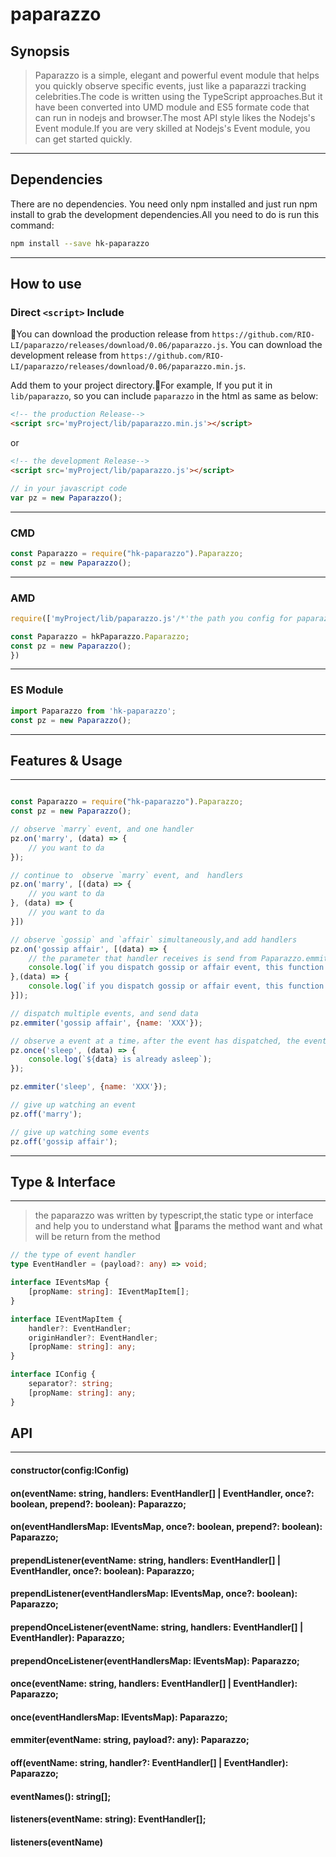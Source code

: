 # paparazzo

## Synopsis
> Paparazzo is a simple, elegant and powerful event module that helps you quickly observe specific events, just like a paparazzi tracking celebrities.The code is written using the TypeScript approaches.But it have been converted into UMD module and ES5 formate code that can run in nodejs and browser.The most API style likes the Nodejs's Event module.If you are very skilled at Nodejs's Event module, you can get started quickly. 

---------------------------------------------------------------

## Dependencies
There are no dependencies. You need only npm installed and just run npm install to grab the development dependencies.All you need to do is run this command:

```bash
npm install --save hk-paparazzo
``` 

---------------------------------------------------------------

## How to use
### Direct `<script>` Include

You can download the production release from `https://github.com/RIO-LI/paparazzo/releases/download/0.06/paparazzo.js`.
You can download the development release from `https://github.com/RIO-LI/paparazzo/releases/download/0.06/paparazzo.min.js`.

Add them to your project directory.For example, If you put it in `lib/paparazzo`, so you can include `paparazzo` in the html as same as below:

```html
<!-- the production Release-->
<script src='myProject/lib/paparazzo.min.js'></script>
```
or
```html
<!-- the development Release-->
<script src='myProject/lib/paparazzo.js'></script>
```

```javascript
// in your javascript code 
var pz = new Paparazzo();
```

---------------------------------------------------------

### CMD

```javascript 
const Paparazzo = require("hk-paparazzo").Paparazzo;
const pz = new Paparazzo();
```

----------------------------------------------------------

### AMD
```javascript
require(['myProject/lib/paparazzo.js'/*'the path you config for paparazzo'*/], function(hkPaparazzo) {

const Paparazzo = hkPaparazzo.Paparazzo;
const pz = new Paparazzo();
})
```

-------------------------------------------------------------

### ES Module

```javascript
import Paparazzo from 'hk-paparazzo';
const pz = new Paparazzo();
```

-------------------------------------------------------------

## Features & Usage

-------------------------------------------------------------

```javascript

const Paparazzo = require("hk-paparazzo").Paparazzo;
const pz = new Paparazzo();

// observe `marry` event, and one handler
pz.on('marry', (data) => {
    // you want to da
});

// continue to  observe `marry` event, and  handlers
pz.on('marry', [(data) => {
    // you want to da
}, (data) => {
    // you want to da
}])

// observe `gossip` and `affair` simultaneously,and add handlers
pz.on('gossip affair', [(data) => {
    // the parameter that handler receives is send from Paparazzo.emmiter() method
    console.log(`if you dispatch gossip or affair event, this function will be called`);
},(data) => {
    console.log(`if you dispatch gossip or affair event, this function will be called`);
}]);

// dispatch multiple events, and send data
pz.emmiter('gossip affair', {name: 'XXX'});

// observe a event at a time，after the event has dispatched, the event will be remove from the observe event list
pz.once('sleep', (data) => {
    console.log(`${data} is already asleep`);
});

pz.emmiter('sleep', {name: 'XXX'});

// give up watching an event
pz.off('marry');

// give up watching some events
pz.off('gossip affair');

```

-------------------------------------------------------------

## Type & Interface
--------------------------------------------
> the paparazzo was written by typescript,the static type or interface and help you to understand what params the method want and what will be return from the method

```typescript
// the type of event handler
type EventHandler = (payload?: any) => void;

interface IEventsMap {
    [propName: string]: IEventMapItem[];
}

interface IEventMapItem {
    handler?: EventHandler;
    originHandler?: EventHandler;
    [propName: string]: any;
}

interface IConfig {
    separator?: string;
    [propName: string]: any;
}
```

## API

-----------------------------------------------
#### constructor(config:IConfig)

#### on(eventName: string, handlers: EventHandler[] | EventHandler, once?: boolean, prepend?: boolean): Paparazzo;

#### on(eventHandlersMap: IEventsMap, once?: boolean, prepend?: boolean): Paparazzo;

#### prependListener(eventName: string, handlers: EventHandler[] | EventHandler, once?: boolean): Paparazzo;

#### prependListener(eventHandlersMap: IEventsMap, once?: boolean): Paparazzo;

#### prependOnceListener(eventName: string, handlers: EventHandler[] | EventHandler): Paparazzo;
    
#### prependOnceListener(eventHandlersMap: IEventsMap): Paparazzo;

#### once(eventName: string, handlers: EventHandler[] | EventHandler): Paparazzo;

#### once(eventHandlersMap: IEventsMap): Paparazzo;

#### emmiter(eventName: string, payload?: any): Paparazzo;

#### off(eventName: string, handler?: EventHandler[] | EventHandler): Paparazzo;

#### eventNames(): string[];

#### listeners(eventName: string): EventHandler[];

#### listeners(eventName)

